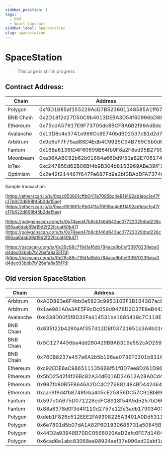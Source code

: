 ```yaml
---
sidebar_position: 1
tags:
  - EVM
  - Smart Contract
sidebar_label: Spacestation
slug: spacestation
---
```


# SpaceStation

> This page is still in progress

## Contract Address:

| Chain     | Address                                    |
| --------- | ------------------------------------------ |
| Polygon   | 0xf6D1B85af155229AcD7B523601148585A1ff67C6 |
| BNB Chain | 0x2D18f2d27D50C9b4013DEBA3D54f60996bD8847E |
| Ethereum  | 0x75cdA57917E9F73705dc8BCF8A6B2f99AdBdc5a5 |
| Avalanche | 0x13D8c4e3741e968Cc8E740bdB02537cB1d2d70e6 |
| Arbitrum  | 0x9e6eF7F75ad88D4Edb4C9925C94B769C5b0d6281 |
| Fantom    | 0x168a6136fD4F60699B64fb9F8a2F8ed95B279954 |
| Moonbeam  | 0xa36AABC82b62b01884a66Dd9f51aB2E7061748aA |
| IoTex     | 0xc24785Ed62B06Bf4b9B304b8153969ABe39fF7BC |
| Optimism  | 0x2e42f214467f647Fe687Fd9a2bf3BAdDFA737465 |


Sample transaction:

[https://etherscan.io/tx/0xac053601cffb0411a7095bc4e811492ab1ebc1e47fc17b622d898bf5b2da15ae](https://etherscan.io/tx/0xac053601cffb0411a7095bc4e811492ab1ebc1e47fc17b622d898bf5b2da15ae)

[https://polygonscan.com/tx/0x74aed47b6cb146d643ac07722029dbd228c995aa6dab69a19d2f22fccaf40b47](https://polygonscan.com/tx/0x74aed47b6cb146d643ac07722029dbd228c995aa6dab69a19d2f22fccaf40b47)

[https://bscscan.com/tx/0x29c88c719d1a16db784aca9b0ef33970239aba0d4dec03bbb7b126afa8a55f7d](https://bscscan.com/tx/0x29c88c719d1a16db784aca9b0ef33970239aba0d4dec03bbb7b126afa8a55f7d)


## Old version SpaceStation

| Chain     | Address                                    |
| --------- | ------------------------------------------ |
| Arbitrum  |	0xA0D893e6F4bb0e5823c995310BF1B1B4387ac83D |
| Arbitrum  |	0x1ae981A0a3AE5F9cDc059d9478D2C37E8eB442eB |
| Avalanche |	0xe338D00f5fBD32Fa414531be1685418c7C118E83 |
| BNB Chain |	0x835f22b4280aAf357d12DBf03721651b3A8b0167 |
| BNB Chain |	0x5C1274456be4dd280429B9A8319e552cAD2595fA |
| BNB Chain |	0x760B8237e457e6A2b5b196ae073EF0301b8316a2 |
| Ethereum  |	0xc92EDE6aC9865111356B8f51fBD7ee8D261D9637 |
| Ethereum  |	0x5bD25d2f4f26Bc82A34dE016D34612A28A0Cd492 |
| Ethereum  |	0x987fb80B5E8646A2DC4C276881484BD442d645F3 |
| Ethereum  |	0xaae9f9d4fb8748feba405cE25856DC57C91BbB92 |
| Fantom    |	0x597e0A675D071228edFC8918f54A5d5257bD6663 |
| Fantom    |	0x88a8378d0f3d4ff110d2757e12fe3adb17903403 |
| Polygon   |	0xdeb1F826c512EEE2FA9398225A3401A0Dd5311E2 |
| Polygon   |	0x6e7801d5b07dA1A82F6D1930685731a50645B182 |
| Polygon   |	0x44D2a93948B70DC0568020AaD2efc6FE7d146404 |
| Polygon   |	0x6cad6e1abc83068ea98924aef37e996ed02abf1c |